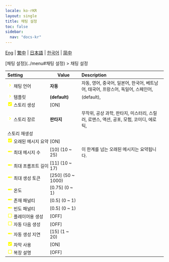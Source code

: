 ```yaml
---
locale: ko-rKR
layout: single
title: 채팅 설정
toc: false
sidebar:
  nav: "docs-kr"
---
```

[Eng](/dancexr/menu/2025.4/chat/chat_settings) | [繁中](/tw/dancexr/menu/2025.4/chat/chat_settings) | [日本語](/jp/dancexr/menu/2025.4/chat/chat_settings) | [한국어](/kr/dancexr/menu/2025.4/chat/chat_settings) | [简中](/zh/dancexr/menu/2025.4/chat/chat_settings)

[채팅 설정](../menu#채팅 설정) > 채팅 설정



| Setting | Value | Description |
| :--- | --- | :--- |
|<nobr>![chevron icon](/images/icon/ic_chevron.png) 채팅 언어</nobr>| **자동** | 자동, 영어, 중국어, 일본어, 한국어, 베트남어, 태국어, 프랑스어, 독일어, 스페인어,  |
|<nobr>![chevron icon](/images/icon/ic_chevron.png) 템플릿</nobr>| **(default)** | (default),  |
|<nobr>![check_on icon](/images/icon/ic_check_on.png) 스토리 생성</nobr>| [ON] | 
|<nobr>![chevron icon](/images/icon/ic_chevron.png) 스토리 장르</nobr>| **판타지** | 무작위, 공상 과학, 판타지, 미스터리, 스릴러, 로맨스, 액션, 공포, 모험, 코미디, 에로틱,  |
|<nobr> 스토리 재생성</nobr>|| 
|<nobr>![check_on icon](/images/icon/ic_check_on.png) 오래된 메시지 요약</nobr>| [ON] | 
|<nobr>![slider icon](/images/icon/ic_slider.png) 최대 메시지 수</nobr>| [10] (10 ~ 25) | 이 한계를 넘는 오래된 메시지는 요약됩니다.
|<nobr>![slider icon](/images/icon/ic_slider.png) 최대 프롬프트 길이</nobr>| [11] (10 ~ 17) | 
|<nobr>![slider icon](/images/icon/ic_slider.png) 최대 생성 토큰</nobr>| [250] (50 ~ 1000) | 
|<nobr>![slider icon](/images/icon/ic_slider.png) 온도</nobr>| [0.75] (0 ~ 1) | 
|<nobr>![slider icon](/images/icon/ic_slider.png) 존재 패널티</nobr>| [0.5] (0 ~ 1) | 
|<nobr>![slider icon](/images/icon/ic_slider.png) 빈도 패널티</nobr>| [0.5] (0 ~ 1) | 
|<nobr>![check_off icon](/images/icon/ic_check_off.png) 플레이어용 생성</nobr>| [OFF] | 
|<nobr>![check_off icon](/images/icon/ic_check_off.png) 자동 다음 생성</nobr>| [OFF] | 
|<nobr>![slider icon](/images/icon/ic_slider.png) 자동 생성 지연</nobr>| [15] (1 ~ 20) | 
|<nobr>![check_on icon](/images/icon/ic_check_on.png) 자막 사용</nobr>| [ON] | 
|<nobr>![check_off icon](/images/icon/ic_check_off.png) 복장 설명</nobr>| [OFF] | 
